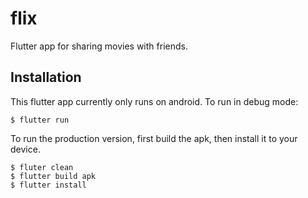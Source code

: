 # flix

Flutter app for sharing movies with friends.

## Installation

This flutter app currently only runs on android. To run in debug mode:

`$ flutter run`

To run the production version, first build the apk, then install it to your device.

`$ fluter clean` <br/>
`$ flutter build apk` <br/>
`$ flutter install`
